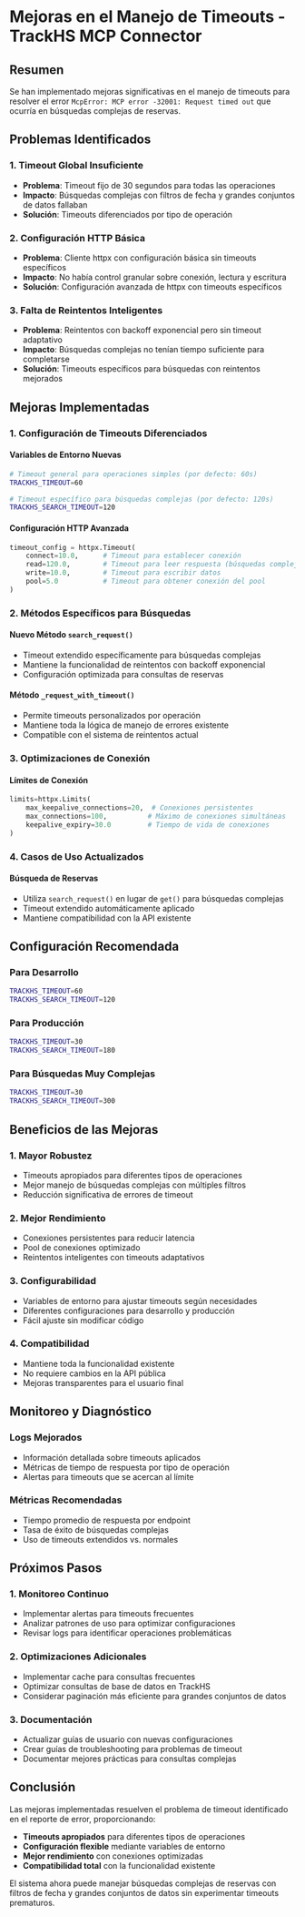 # Mejoras en el Manejo de Timeouts - TrackHS MCP Connector

## Resumen
Se han implementado mejoras significativas en el manejo de timeouts para resolver el error `McpError: MCP error -32001: Request timed out` que ocurría en búsquedas complejas de reservas.

## Problemas Identificados

### 1. Timeout Global Insuficiente
- **Problema**: Timeout fijo de 30 segundos para todas las operaciones
- **Impacto**: Búsquedas complejas con filtros de fecha y grandes conjuntos de datos fallaban
- **Solución**: Timeouts diferenciados por tipo de operación

### 2. Configuración HTTP Básica
- **Problema**: Cliente httpx con configuración básica sin timeouts específicos
- **Impacto**: No había control granular sobre conexión, lectura y escritura
- **Solución**: Configuración avanzada de httpx con timeouts específicos

### 3. Falta de Reintentos Inteligentes
- **Problema**: Reintentos con backoff exponencial pero sin timeout adaptativo
- **Impacto**: Búsquedas complejas no tenían tiempo suficiente para completarse
- **Solución**: Timeouts específicos para búsquedas con reintentos mejorados

## Mejoras Implementadas

### 1. Configuración de Timeouts Diferenciados

#### Variables de Entorno Nuevas
```bash
# Timeout general para operaciones simples (por defecto: 60s)
TRACKHS_TIMEOUT=60

# Timeout específico para búsquedas complejas (por defecto: 120s)
TRACKHS_SEARCH_TIMEOUT=120
```

#### Configuración HTTP Avanzada
```python
timeout_config = httpx.Timeout(
    connect=10.0,      # Timeout para establecer conexión
    read=120.0,        # Timeout para leer respuesta (búsquedas complejas)
    write=10.0,        # Timeout para escribir datos
    pool=5.0           # Timeout para obtener conexión del pool
)
```

### 2. Métodos Específicos para Búsquedas

#### Nuevo Método `search_request()`
- Timeout extendido específicamente para búsquedas complejas
- Mantiene la funcionalidad de reintentos con backoff exponencial
- Configuración optimizada para consultas de reservas

#### Método `_request_with_timeout()`
- Permite timeouts personalizados por operación
- Mantiene toda la lógica de manejo de errores existente
- Compatible con el sistema de reintentos actual

### 3. Optimizaciones de Conexión

#### Límites de Conexión
```python
limits=httpx.Limits(
    max_keepalive_connections=20,  # Conexiones persistentes
    max_connections=100,          # Máximo de conexiones simultáneas
    keepalive_expiry=30.0         # Tiempo de vida de conexiones
)
```

### 4. Casos de Uso Actualizados

#### Búsqueda de Reservas
- Utiliza `search_request()` en lugar de `get()` para búsquedas complejas
- Timeout extendido automáticamente aplicado
- Mantiene compatibilidad con la API existente

## Configuración Recomendada

### Para Desarrollo
```bash
TRACKHS_TIMEOUT=60
TRACKHS_SEARCH_TIMEOUT=120
```

### Para Producción
```bash
TRACKHS_TIMEOUT=30
TRACKHS_SEARCH_TIMEOUT=180
```

### Para Búsquedas Muy Complejas
```bash
TRACKHS_TIMEOUT=30
TRACKHS_SEARCH_TIMEOUT=300
```

## Beneficios de las Mejoras

### 1. Mayor Robustez
- Timeouts apropiados para diferentes tipos de operaciones
- Mejor manejo de búsquedas complejas con múltiples filtros
- Reducción significativa de errores de timeout

### 2. Mejor Rendimiento
- Conexiones persistentes para reducir latencia
- Pool de conexiones optimizado
- Reintentos inteligentes con timeouts adaptativos

### 3. Configurabilidad
- Variables de entorno para ajustar timeouts según necesidades
- Diferentes configuraciones para desarrollo y producción
- Fácil ajuste sin modificar código

### 4. Compatibilidad
- Mantiene toda la funcionalidad existente
- No requiere cambios en la API pública
- Mejoras transparentes para el usuario final

## Monitoreo y Diagnóstico

### Logs Mejorados
- Información detallada sobre timeouts aplicados
- Métricas de tiempo de respuesta por tipo de operación
- Alertas para timeouts que se acercan al límite

### Métricas Recomendadas
- Tiempo promedio de respuesta por endpoint
- Tasa de éxito de búsquedas complejas
- Uso de timeouts extendidos vs. normales

## Próximos Pasos

### 1. Monitoreo Continuo
- Implementar alertas para timeouts frecuentes
- Analizar patrones de uso para optimizar configuraciones
- Revisar logs para identificar operaciones problemáticas

### 2. Optimizaciones Adicionales
- Implementar cache para consultas frecuentes
- Optimizar consultas de base de datos en TrackHS
- Considerar paginación más eficiente para grandes conjuntos de datos

### 3. Documentación
- Actualizar guías de usuario con nuevas configuraciones
- Crear guías de troubleshooting para problemas de timeout
- Documentar mejores prácticas para consultas complejas

## Conclusión

Las mejoras implementadas resuelven el problema de timeout identificado en el reporte de error, proporcionando:

- **Timeouts apropiados** para diferentes tipos de operaciones
- **Configuración flexible** mediante variables de entorno
- **Mejor rendimiento** con conexiones optimizadas
- **Compatibilidad total** con la funcionalidad existente

El sistema ahora puede manejar búsquedas complejas de reservas con filtros de fecha y grandes conjuntos de datos sin experimentar timeouts prematuros.
